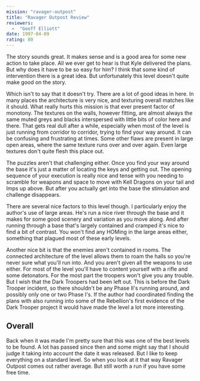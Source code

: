 ```yaml
---
mission: "ravager-outpost"
title: "Ravager Outpost Review"
reviewers: 
  -  "Geoff Elliott"
date: 1997-04-09
rating: 80
---
```


The story sounds great. It makes sense and is a good area for some new action to take place. All we ever get to hear is that Kyle delivered the plans. But why does it have to be so easy for him? I think that some kind of intervention there is a great idea. But unfortunately this level doesn't quite make good on the story.

Which isn't to say that it doesn't try. There are a lot of good ideas in here. In many places the architecture is very nice, and texturing overall matches like it should. What really hurts this mission is that ever present factor of monotony. The textures on the walls, however fitting, are almost always the same muted greys and blacks interspersed with little bits of color here and there. That gets real dull after a while, especially when most of the level is just running from corridor to corridor, trying to find your way around. It can be confusing and frustrating at times. Some other flaws are present in large open areas, where the same texture runs over and over again. Even large textures don't quite flesh this place out.

The puzzles aren't that challenging either. Once you find your way around the base it's just a matter of locating the keys and getting out. The opening sequence of your execution is really nice and tense with you needing to scramble for weapons and space to move with Kell Dragons on your tail and Imps up above. But after you actually get into the base the stimulation and challenge disappears.

There are several nice factors to this level though. I particularly enjoy the author's use of large areas. He's run a nice river through the base and it makes for some good scenery and variation as you move along. And after running through a base that's largely contained and cramped it's nice to find a bit of contrast. You won't find any HOMing in the large areas either, something that plagued most of these early levels.

Another nice bit is that the enemies aren't contained in rooms. The connected architecture of the level allows them to roam the halls so you're never sure what you'll run into. And you aren't given all the weapons to use either. For most of the level you'll have to content yourself with a rifle and some detonators. For the most part the troopers won't give you any trouble. But I wish that the Dark Troopers had been left out. This is before the Dark Trooper incident, so there shouldn't be any Phase II's running around, and possibly only one or two Phase I's. If the author had coordinated finding the plans with also running into some of the Rebellion's first evidence of the Dark Trooper project it would have made the level a lot more interesting.

## Overall

Back when it was made I'm pretty sure that this was one of the best levels to be found. A lot has passed since then and some might say that I should judge it taking into account the date it was released. But I like to keep everything on a standard level. So when you look at it that way Ravager Outpost comes out rather average. But still worth a run if you have some free time.
